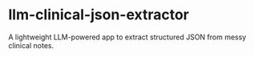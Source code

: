 # llm-clinical-json-extractor
A lightweight LLM-powered app to extract structured JSON from messy clinical notes.

